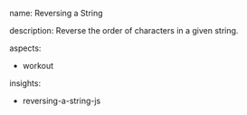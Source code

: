 name: Reversing a String

description: Reverse the order of characters in a given string.

aspects:
  - workout

insights:
  - reversing-a-string-js